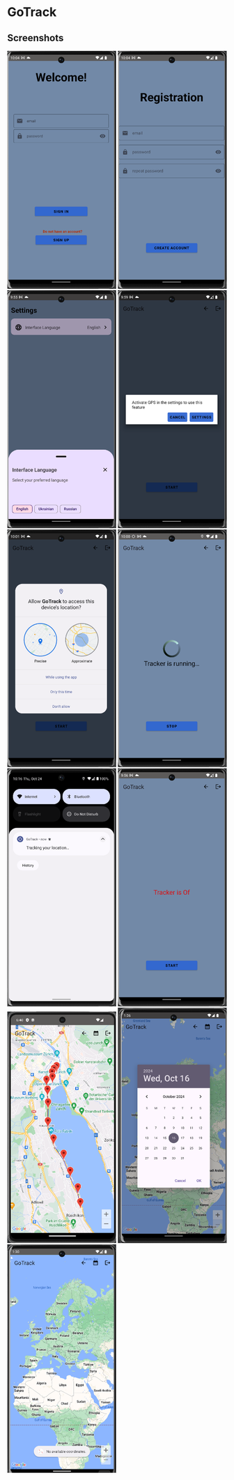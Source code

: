 # GoTrack

#### 

## Screenshots

<img alt="Screenshot 1" src="screenshots/sign_in.png" width="250">
<img alt="Screenshot 2" src="screenshots/sign_up.png" width="250">
<img alt="Screenshot 3" src="screenshots/settings.png" width="250">
<img alt="Screenshot 4" src="screenshots/gps_not.png" width="250">
<img alt="Screenshot 5" src="screenshots/track_permission.png" width="250">
<img alt="Screenshot 6" src="screenshots/tracking.png" width="250">
<img alt="Screenshot 7" src="screenshots/notif.png" width="250">
<img alt="Screenshot 8" src="screenshots/trackerIsOf.png" width="250">
<img alt="Screenshot 9" src="screenshots/map.png" width="250">
<img alt="Screenshot 10" src="screenshots/mapDay.png" width="250">
<img alt="Screenshot 12" src="screenshots/noCoordinates.png" width="250">
